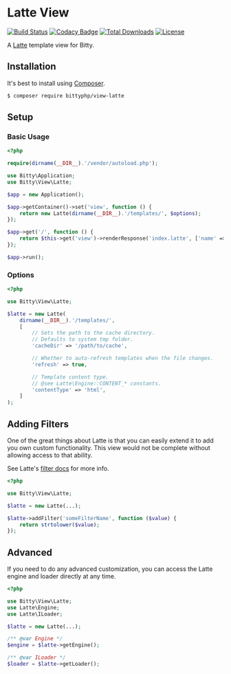 # Latte View

[![Build Status](https://travis-ci.org/bittyphp/view-latte.svg?branch=master)](https://travis-ci.org/bittyphp/view-latte)
[![Codacy Badge](https://api.codacy.com/project/badge/Coverage/6b7785db455a42f39fde71b2c47ed6bb)](https://www.codacy.com/app/bittyphp/view-latte)
[![Total Downloads](https://poser.pugx.org/bittyphp/view-latte/downloads)](https://packagist.org/packages/bittyphp/view-latte)
[![License](https://poser.pugx.org/bittyphp/view-latte/license)](https://packagist.org/packages/bittyphp/view-latte)

A [Latte](https://latte.nette.org/) template view for Bitty.

## Installation

It's best to install using [Composer](https://getcomposer.org/).

```sh
$ composer require bittyphp/view-latte
```

## Setup

### Basic Usage

```php
<?php

require(dirname(__DIR__).'/vendor/autoload.php');

use Bitty\Application;
use Bitty\View\Latte;

$app = new Application();

$app->getContainer()->set('view', function () {
    return new Latte(dirname(__DIR__).'/templates/', $options);
});

$app->get('/', function () {
    return $this->get('view')->renderResponse('index.latte', ['name' => 'Joe Schmoe']);
});

$app->run();

```

### Options

```php
<?php

use Bitty\View\Latte;

$latte = new Latte(
    dirname(__DIR__).'/templates/',
    [
        // Sets the path to the cache directory.
        // Defaults to system tmp folder.
        'cacheDir' => '/path/to/cache',

        // Whether to auto-refresh templates when the file changes.
        'refresh' => true,

        // Template content type.
        // @see Latte\Engine::CONTENT_* constants.
        'contentType' => 'html',
    ]
);

```

## Adding Filters

One of the great things about Latte is that you can easily extend it to add you own custom functionality. This view would not be complete without allowing access to that ability.

See Latte's [filter docs](https://latte.nette.org/en/filters#toc-usage) for more info.

```php
<?php

use Bitty\View\Latte;

$latte = new Latte(...);

$latte->addFilter('someFilterName', function ($value) {
    return strtolower($value);
});

```

## Advanced

If you need to do any advanced customization, you can access the Latte engine and loader directly at any time.

```php
<?php

use Bitty\View\Latte;
use Latte\Engine;
use Latte\ILoader;

$latte = new Latte(...);

/** @var Engine */
$engine = $latte->getEngine();

/** @var ILoader */
$loader = $latte->getLoader();

```

